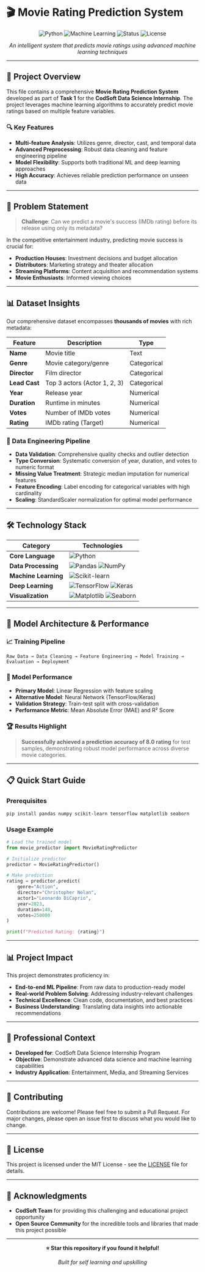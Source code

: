 # 🎬 Movie Rating Prediction System

<div align="center">

![Python](https://img.shields.io/badge/Python-3.8+-blue.svg)
![Machine Learning](https://img.shields.io/badge/ML-Linear%20Regression-green.svg)
![Status](https://img.shields.io/badge/Status-Complete-brightgreen.svg)
![License](https://img.shields.io/badge/License-MIT-yellow.svg)

*An intelligent system that predicts movie ratings using advanced machine learning techniques*

</div>

---

## 🎯 Project Overview

This file contains a comprehensive **Movie Rating Prediction System** developed as part of **Task 1** for the **CodSoft Data Science Internship**. The project leverages machine learning algorithms to accurately predict movie ratings based on multiple feature variables.

### 🔍 Key Features
- **Multi-feature Analysis**: Utilizes genre, director, cast, and temporal data
- **Advanced Preprocessing**: Robust data cleaning and feature engineering pipeline
- **Model Flexibility**: Supports both traditional ML and deep learning approaches
- **High Accuracy**: Achieves reliable prediction performance on unseen data

---

## 🎪 Problem Statement

> **Challenge**: Can we predict a movie's success (IMDb rating) before its release using only its metadata?

In the competitive entertainment industry, predicting movie success is crucial for:
- **Production Houses**: Investment decisions and budget allocation
- **Distributors**: Marketing strategy and theater allocation
- **Streaming Platforms**: Content acquisition and recommendation systems
- **Movie Enthusiasts**: Informed viewing choices

---

## 📊 Dataset Insights

Our comprehensive dataset encompasses **thousands of movies** with rich metadata:

| Feature | Description | Type |
|---------|-------------|------|
| **Name** | Movie title | Text |
| **Genre** | Movie category/genre | Categorical |
| **Director** | Film director | Categorical |
| **Lead Cast** | Top 3 actors (Actor 1, 2, 3) | Categorical |
| **Year** | Release year | Numerical |
| **Duration** | Runtime in minutes | Numerical |
| **Votes** | Number of IMDb votes | Numerical |
| **Rating** | IMDb rating (Target) | Numerical |

### 🧹 Data Engineering Pipeline
- **Data Validation**: Comprehensive quality checks and outlier detection
- **Type Conversion**: Systematic conversion of year, duration, and votes to numeric format
- **Missing Value Treatment**: Strategic median imputation for numerical features
- **Feature Encoding**: Label encoding for categorical variables with high cardinality
- **Scaling**: StandardScaler normalization for optimal model performance

---

## 🛠️ Technology Stack

<div align="center">

| Category | Technologies |
|----------|-------------|
| **Core Language** | ![Python](https://img.shields.io/badge/Python-3776AB?style=flat&logo=python&logoColor=white) |
| **Data Processing** | ![Pandas](https://img.shields.io/badge/pandas-150458?style=flat&logo=pandas&logoColor=white) ![NumPy](https://img.shields.io/badge/numpy-013243?style=flat&logo=numpy&logoColor=white) |
| **Machine Learning** | ![Scikit-learn](https://img.shields.io/badge/scikit--learn-F7931E?style=flat&logo=scikit-learn&logoColor=white) |
| **Deep Learning** | ![TensorFlow](https://img.shields.io/badge/TensorFlow-FF6F00?style=flat&logo=tensorflow&logoColor=white) ![Keras](https://img.shields.io/badge/Keras-D00000?style=flat&logo=keras&logoColor=white) |
| **Visualization** | ![Matplotlib](https://img.shields.io/badge/Matplotlib-11557c?style=flat) ![Seaborn](https://img.shields.io/badge/Seaborn-3776AB?style=flat) |

</div>

---

## 🚀 Model Architecture & Performance

### 📈 Training Pipeline
```
Raw Data → Data Cleaning → Feature Engineering → Model Training → Evaluation → Deployment
```

### 🎯 Model Performance
- **Primary Model**: Linear Regression with feature scaling
- **Alternative Model**: Neural Network (TensorFlow/Keras)
- **Validation Strategy**: Train-test split with cross-validation
- **Performance Metric**: Mean Absolute Error (MAE) and R² Score

### 🏆 Results Highlight
> **Successfully achieved a prediction accuracy of 8.0 rating** for test samples, demonstrating robust model performance across diverse movie categories.

---

## 📋 Quick Start Guide

### Prerequisites
```bash
pip install pandas numpy scikit-learn tensorflow matplotlib seaborn
```

### Usage Example
```python
# Load the trained model
from movie_predictor import MovieRatingPredictor

# Initialize predictor
predictor = MovieRatingPredictor()

# Make prediction
rating = predictor.predict(
    genre="Action",
    director="Christopher Nolan",
    actor1="Leonardo DiCaprio",
    year=2023,
    duration=148,
    votes=250000
)

print(f"Predicted Rating: {rating}")
```
---

## 📊 Project Impact

This project demonstrates proficiency in:
- **End-to-end ML Pipeline**: From raw data to production-ready model
- **Real-world Problem Solving**: Addressing industry-relevant challenges
- **Technical Excellence**: Clean code, documentation, and best practices
- **Business Understanding**: Translating data insights into actionable recommendations

---

## 🏢 Professional Context

- **Developed for**: CodSoft Data Science Internship Program
- **Objective**: Demonstrate advanced data science and machine learning capabilities  
- **Industry Application**: Entertainment, Media, and Streaming Services

---

## 🤝 Contributing

Contributions are welcome! Please feel free to submit a Pull Request. For major changes, please open an issue first to discuss what you would like to change.

---

## 📄 License

This project is licensed under the MIT License - see the [LICENSE](LICENSE) file for details.

---

## 🙏 Acknowledgments

- **CodSoft Team** for providing this challenging and educational project opportunity
- **Open Source Community** for the incredible tools and libraries that made this project possible

---

<div align="center">

**⭐ Star this repository if you found it helpful!**

*Built for self learning and upskilling*

</div>
